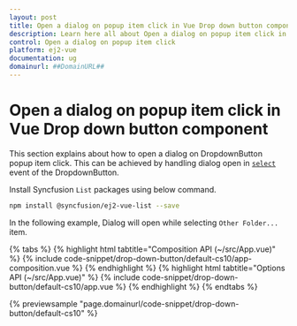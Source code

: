 ```yaml
---
layout: post
title: Open a dialog on popup item click in Vue Drop down button component | Syncfusion
description: Learn here all about Open a dialog on popup item click in Syncfusion Vue Drop down button component of Syncfusion Essential JS 2 and more.
control: Open a dialog on popup item click 
platform: ej2-vue
documentation: ug
domainurl: ##DomainURL##
---
```


# Open a dialog on popup item click in Vue Drop down button component

This section explains about how to open a dialog on DropdownButton popup item click. This can be achieved by handling dialog open in [`select`](https://ej2.syncfusion.com/vue/documentation/api/drop-down-button/#select) event of the DropdownButton.

Install Syncfusion `List` packages using below command.

```bash
npm install @syncfusion/ej2-vue-list --save
```

In the following example, Dialog will open while selecting `Other Folder...` item.

{% tabs %}
{% highlight html tabtitle="Composition API (~/src/App.vue)" %}
{% include code-snippet/drop-down-button/default-cs10/app-composition.vue %}
{% endhighlight %}
{% highlight html tabtitle="Options API (~/src/App.vue)" %}
{% include code-snippet/drop-down-button/default-cs10/app.vue %}
{% endhighlight %}
{% endtabs %}
        
{% previewsample "page.domainurl/code-snippet/drop-down-button/default-cs10" %}